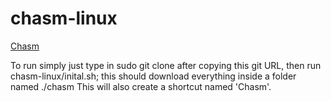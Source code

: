 # chasm-linux

[Chasm](https://raw.githubusercontent.com/Nthompson096/chasm-linux/main/Chasm.jpg)

To run simply just type in sudo git clone after copying this git URL, then run chasm-linux/inital.sh; this should download everything inside a folder named ./chasm
This will also create a shortcut named 'Chasm'.

